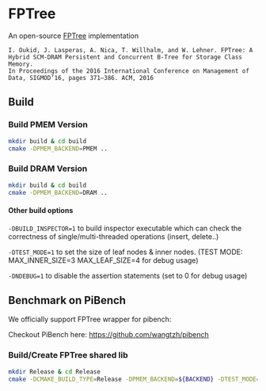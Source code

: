# FPTree
An open-source [FPTree](https://wwwdb.inf.tu-dresden.de/misc/papers/2016/Oukid_FPTree.pdf) implementation

```
I. Oukid, J. Lasperas, A. Nica, T. Willhalm, and W. Lehner. FPTree: A Hybrid SCM-DRAM Persistent and Concurrent B-Tree for Storage Class Memory. 
In Proceedings of the 2016 International Conference on Management of Data, SIGMOD’16, pages 371–386. ACM, 2016
```

## Build

### Build PMEM Version

```bash
mkdir build & cd build
cmake -DPMEM_BACKEND=PMEM ..
```

### Build DRAM Version

```bash
mkdir build & cd build
cmake -DPMEM_BACKEND=DRAM ..
```

#### Other build options
`-DBUILD_INSPECTOR=1` to build inspector executable which can check the correctness of single/multi-threaded operations (insert, delete..)

`-DTEST_MODE=1` to set the size of leaf nodes & inner nodes. (TEST MODE: MAX_INNER_SIZE=3 MAX_LEAF_SIZE=4 for debug usage)

`-DNDEBUG=1` to disable the assertion statements (set to 0 for debug usage)

## Benchmark on PiBench

We officially support FPTree wrapper for pibench:

Checkout PiBench here: https://github.com/wangtzh/pibench

### Build/Create FPTree shared lib

```bash
mkdir Release & cd Release
cmake -DCMAKE_BUILD_TYPE=Release -DPMEM_BACKEND=${BACKEND} -DTEST_MODE=0 -DBUILD_INSPECTOR=0 DNDEBUG=1 ..
```
